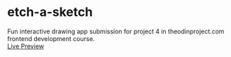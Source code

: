 # etch-a-sketch
Fun interactive drawing app submission for project 4 in theodinproject.com frontend development course.  
[Live Preview](https://msr-layer.github.io/etch-a-sketch/)
